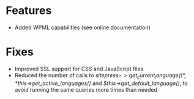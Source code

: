 # Features
* Added WPML capabilities (see online documentation)

# Fixes
* Improved SSL support for CSS and JavaScript files
* Reduced the number of calls to *$sitepress->get_current_language()*, *$this->get_active_languages()* and *$this->get_default_language()*, to avoid running the same queries more times than needed